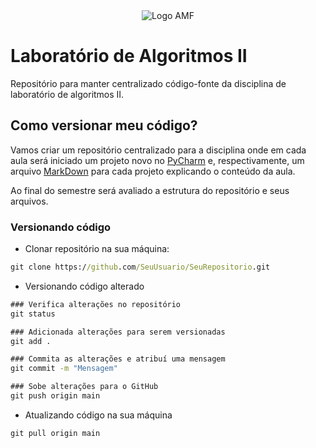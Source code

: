 <div id="header" align="center">
  <img src="https://faculdadeam.edu.br/Content/images/logo-amf-170x170.png" alt="Logo AMF" />
</div>

# Laboratório de Algoritmos II

Repositório para manter centralizado código-fonte da disciplina de laboratório de algoritmos II.

## Como versionar meu código?

Vamos criar um repositório centralizado para a disciplina onde em cada aula será iniciado um projeto novo no [PyCharm](https://www.jetbrains.com/pt-br/pycharm/download/#section=mac) e, respectivamente, um arquivo [MarkDown](https://www.markdownguide.org/getting-started/) para cada projeto explicando o conteúdo da aula.

Ao final do semestre será avaliado a estrutura do repositório e seus arquivos.

### Versionando código

- Clonar repositório na sua máquina:
```cmd
git clone https://github.com/SeuUsuario/SeuRepositorio.git
```
- Versionando código alterado
```cmd
### Verifica alterações no repositório
git status 

### Adicionada alterações para serem versionadas
git add .

### Commita as alterações e atribuí uma mensagem
git commit -m "Mensagem"

### Sobe alterações para o GitHub
git push origin main
```
- Atualizando código na sua máquina
```cmd
git pull origin main
```